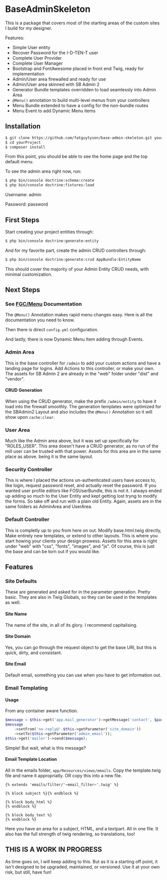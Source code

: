 # BaseAdminSkeleton

This is a package that covers most of the starting areas of the custom sites I build for my designer.

Features:
* Simple User entity
* Recover Password for the I-D-TEN-T user
* Complete User Provider
* Complete User Manager
* Bootstrap and FontAwesome placed in front end Twig, ready for implementation
* Admin/User area firewalled and ready for use
* Admin/User area skinned with SB Admin 2
* Generator Bundle templates overridden to load seamlessly into Admin Area
* ```@Menu()``` annotation to build multi-level menus from your controllers
* Menu Bundle extended to have a config for the non-bundle routes
* Menu Event to add Dynamic Menu items

## Installation

```bash
$ git clone https://github.com/fatguytyson/base-admin-skeleton.git yourProject
$ cd yourProject
$ composer install
```

From this point, you should be able to see the home page and the top default menu.

To see the admin area right now, run:

```bash
$ php bin/console doctrine:schema:create
$ php bin/console doctrine:fixtures:load
```

Username: admin

Password: password

## First Steps

Start creating your project entities through:
```bash
$ php bin/console doctrine:generate:entity
```
And for my favorite part, create the admin CRUD controllers through:
```bash
$ php bin/console doctrine:generate:crud AppBundle:EntityName
```
This should cover the majority of your Admin Entity CRUD needs, with minimal customization.

## Next Steps

### See [FGC/Menu](https://github.com/fatguytyson/menu-bundle) Documentation

The ```@Menu()``` Annotation makes rapid menu changes easy. Here is all the documentation you need to know.

Then there is direct ```config.yml``` configuration.

And lastly, there is now Dynamic Menu Item adding through Events.

### Admin Area
This is the base controller for ```/admin``` to add your custom actions and have a landing page for logins.
Add Actions to this controller, or make your own. The assets for SB Admin 2 are already in the "web" folder under "dist" and "vendor". 
#### CRUD Generation
When using the CRUD generator, make the prefix ```/admin/entity``` to have it load into the firewall smoothly. The generation templates were optimized for the SBAdmin2 Layout and also includes the ```@Menu()``` Annotation so it will show upon ```cache:clear```.

### User Area 
Much like the Admin area above, but it was set up specifically for "ROLES_USER". This area doesn't have a CRUD generator, as no run of the mill user can be trusted with that power.
Assets for this area are in the same place as above. being it is the same layout.

### Security Controller
This is where I placed the actions un-authenticated users have access to, like login, request password reset, and actually reset the password.
If you wanted user profile editors like FOSUserBundle, this is not it. I always ended up adding so much to the User Entity and kept getting lost tryng to modify the forms. So take off and run with a plain old Entity.
Again, assets are in the same folders as AdminArea and UserArea.

### Default Controller
This is completly up to you from here on out. Modify base.html.twig directly, Make entirely new templates, or extend to other layouts. This is where you start howing your clients your design prowess.
Assets for this area is right under "web" with "css", "fonts", "images", and "js". Of course, this is just the base and can be torn out if you would like.

## Features
### Site Defaults
These are generated and asked for in the parameter generation. Pretty basic.
They are also in Twig Globals, so they can be used in the templates as well.
#### Site Name
The name of the site, in all of its glory. I recommend capitalising.
#### Site Domain
Yes, you can go through the request object to get the base URI, but this is quick, dirty, and consistant.
#### Site Email
Default email, something you can use when you have to get information out.

### Email Templating
#### Usage
From any container aware function.
```php
$message = $this->get('app.mail_generator')->getMessage('contact', $parameters);
$message
    ->setFrom('no-reply@'.$this->getParameter('site_domain'))
    ->setTo($this->getParameter('admin_email'));
$this->get('mailer')->send($message);
```
Simple!
But wait, what is this message?
#### Email Template Location
All in the emails folder, ```app/Resources/views/emails```. Copy the template.twig file and name it appropriatly. 
OR copy this into a new file.
```twig
{% extends 'emails/filter/'~email_filter~'.twig' %}

{% block subject %}{% endblock %}

{% block body_html %}
{% endblock %}

{% block body_text %}
{% endblock %}
```
Here you have an area for a subject, HTML, and a textpart. All in one file. It also has the full strength of twig rendering, so translations, too!

## THIS IS A WORK IN PROGRESS
As time goes on, I will keep adding to this. But as it is a starting off point, it isn't designed to be upgraded, maintained, or versioned. Use it at your own risk, but still, have fun!